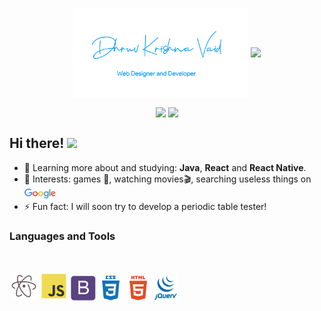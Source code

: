 <p align="center">
    <img align="center" width="280" src="images/sig.png" />
    <img align="center" width="510" src="images/banner.gif" />
</p>

<p align="center">
    <img
      align="center"
      src="https://github-readme-stats.vercel.app/api/top-langs/?username=dhruvkrishnavaid&layout=compact"
    />
    <img
      align="center"
         height="140"
      src="https://github-readme-stats.vercel.app/api?username=dhruvkrishnavaid&count_private=true&show_icons=true&custom_title=Github%20Status"
    />
</p>

## Hi there! <img src="https://raw.githubusercontent.com/iampavangandhi/iampavangandhi/master/gifs/Hi.gif" width="30px">

-   🌱 Learning more about and studying: **Java**, **React** and **React Native**.
-   💙 Interests: games 👾, watching movies🎬, searching useless things on <a href="https://www.google.com/" style="text-decoration:none" target="_blank"><sub><img src="images/google.svg" alt="Google" width="50px" height="auto" /></sub></a>
- ⚡ Fun fact: I will soon try to develop a periodic table tester!

### Languages and Tools

<br/>

<p align="left">
  <a href="https://atom.io" target="_blank" style="text-decoration:none">
    <img
    src="images/atom-original.svg"
    alt="atom"
    width="40"
    height="40"
    style="margin:2.5px"
    />
  </a>
  <a href="https://developer.mozilla.org/en-US/docs/Web/JavaScript" target="_blank" style="text-decoration:none">
    <img
    src="images/javascript-original.svg"
    alt="javascript"
    width="40"
    height="40"
    style="margin:2.5px"
    />
  </a>
  <a href="https://getbootstrap.com" target="_blank" style="text-decoration:none">
    <img
    src="images/bootstrap-plain.svg"
    alt="bootstrap"
    width="40"
    height="40"
    />
  </a>
  <a href="https://developer.mozilla.org/en-US/docs/Web/css" target="_blank" style="text-decoration:none">
  <img
    src="images/css3-plain-wordmark.svg"
    alt="css3"
    width="40"
    height="40"
    />
  </a>
  <a href="https://developer.mozilla.org/en-US/docs/Web/html" target="_blank" style="text-decoration:none">
    <img
    src="images/html5-plain-wordmark.svg"
    alt="html5"
    width="40"
    height="40"
    />
  </a>
  <a href="https://jquery.com" target="_blank" style="text-decoration:none">
    <img
    src="images/jquery-plain-wordmark.svg"
    alt="jquery"
    width="40"
    height="40"
/>
</a>
</p>
